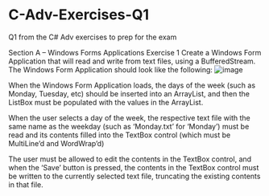 # C-Adv-Exercises-Q1
Q1 from the C# Adv exercises to prep for the exam

Section A – Windows Forms Applications
Exercise 1
Create a Windows Form Application that will read and write from text files, using a BufferedStream.
The Windows Form Application should look like the following:
![image](https://github.com/KonceptD/C-Adv-Exercises-Q1/assets/94140236/92f07323-c91a-4688-acdc-a756af99810e)

When the Windows Form Application loads, the days of the week (such as Monday, Tuesday, etc) should be inserted
into an ArrayList, and then the ListBox must be populated with the values in the ArrayList.

When the user selects a day of the week, the respective text file with the same name as the weekday (such as
‘Monday.txt’ for ‘Monday’) must be read and its contents filled into the TextBox control (which must be MultiLine’d and
WordWrap’d)

The user must be allowed to edit the contents in the TextBox control, and when the ‘Save’ button is pressed, the
contents in the TextBox control must be written to the currently selected text file, truncating the existing contents in
that file.

